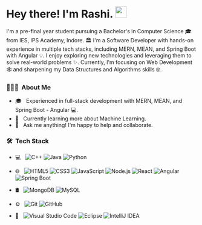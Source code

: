 <h1> Hey there! I'm Rashi. <img src="https://raw.githubusercontent.com/iampavangandhi/iampavangandhi/master/gifs/Hi.gif" width="30px"></h1>

I'm a pre-final year student pursuing a Bachelor's in Computer Science 🎓 from IES, IPS Academy, Indore. 🏛 I'm a Software Developer with hands-on experience in multiple tech stacks, including MERN, MEAN, and Spring Boot with Angular 💡. I enjoy exploring new technologies and leveraging them to solve real-world problems ✨. Currently, I'm focusing on Web Development 🕸️ and sharpening my Data Structures and Algorithms skills 🤓.

<h3> 👨🏻‍💻 &nbsp;About Me </h3>

- 🎓 &nbsp; Experienced in full-stack development with MERN, MEAN, and Spring Boot - Angular 💻.
- 🌱 &nbsp; Currently learning more about Machine Learning.
- 💬 &nbsp; Ask me anything! I'm happy to help and collaborate.

<h3> 🛠 &nbsp;Tech Stack</h3>

- 💻 &nbsp;
  ![C++](https://img.shields.io/badge/-C++-333333?style=flat&logo=C%2B%2B&logoColor=00599C)
  ![Java](https://img.shields.io/badge/-Java-333333?style=flat&logo=Java&logoColor=007396)
  ![Python](https://img.shields.io/badge/-Python-333333?style=flat&logo=python)
 
- 🌐 &nbsp;
  ![HTML5](https://img.shields.io/badge/-HTML5-333333?style=flat&logo=HTML5)
  ![CSS3](https://img.shields.io/badge/-CSS3-333333?style=flat&logo=CSS3&logoColor=1572B6)
  ![JavaScript](https://img.shields.io/badge/-JavaScript-333333?style=flat&logo=javascript)
  ![Node.js](https://img.shields.io/badge/-Node.js-333333?style=flat&logo=node.js)
  ![React](https://img.shields.io/badge/-React-333333?style=flat&logo=react)
  ![Angular](https://img.shields.io/badge/-Angular-333333?style=flat&logo=angular&logoColor=DD0031)
  ![Spring Boot](https://img.shields.io/badge/-Spring%20Boot-333333?style=flat&logo=spring&logoColor=6DB33F)

- 🛢 &nbsp;
  ![MongoDB](https://img.shields.io/badge/-MongoDB-333333?style=flat&logo=mongodb)
  ![MySQL](https://img.shields.io/badge/-MySQL-333333?style=flat&logo=mysql&logoColor=4479A1)

- ⚙️ &nbsp;
  ![Git](https://img.shields.io/badge/-Git-333333?style=flat&logo=git)
  ![GitHub](https://img.shields.io/badge/-GitHub-333333?style=flat&logo=github)

- 🔧 &nbsp;
  ![Visual Studio Code](https://img.shields.io/badge/-Visual%20Studio%20Code-333333?style=flat&logo=visual-studio-code&logoColor=007ACC)
  ![Eclipse](https://img.shields.io/badge/-Eclipse-333333?style=flat&logo=eclipse-ide&logoColor=2C2255)
  ![IntelliJ IDEA](https://img.shields.io/badge/-IntelliJ%20IDEA-333333?style=flat&logo=intellij-idea&logoColor=000000)

<br/>
